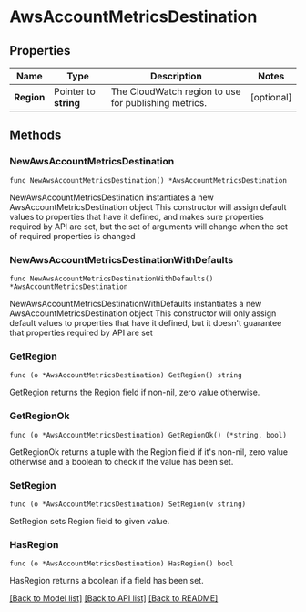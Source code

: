 # AwsAccountMetricsDestination

## Properties

Name | Type | Description | Notes
------------ | ------------- | ------------- | -------------
**Region** | Pointer to **string** | The CloudWatch region to use for publishing metrics. | [optional] 

## Methods

### NewAwsAccountMetricsDestination

`func NewAwsAccountMetricsDestination() *AwsAccountMetricsDestination`

NewAwsAccountMetricsDestination instantiates a new AwsAccountMetricsDestination object
This constructor will assign default values to properties that have it defined,
and makes sure properties required by API are set, but the set of arguments
will change when the set of required properties is changed

### NewAwsAccountMetricsDestinationWithDefaults

`func NewAwsAccountMetricsDestinationWithDefaults() *AwsAccountMetricsDestination`

NewAwsAccountMetricsDestinationWithDefaults instantiates a new AwsAccountMetricsDestination object
This constructor will only assign default values to properties that have it defined,
but it doesn't guarantee that properties required by API are set

### GetRegion

`func (o *AwsAccountMetricsDestination) GetRegion() string`

GetRegion returns the Region field if non-nil, zero value otherwise.

### GetRegionOk

`func (o *AwsAccountMetricsDestination) GetRegionOk() (*string, bool)`

GetRegionOk returns a tuple with the Region field if it's non-nil, zero value otherwise
and a boolean to check if the value has been set.

### SetRegion

`func (o *AwsAccountMetricsDestination) SetRegion(v string)`

SetRegion sets Region field to given value.

### HasRegion

`func (o *AwsAccountMetricsDestination) HasRegion() bool`

HasRegion returns a boolean if a field has been set.


[[Back to Model list]](../README.md#documentation-for-models) [[Back to API list]](../README.md#documentation-for-api-endpoints) [[Back to README]](../README.md)


